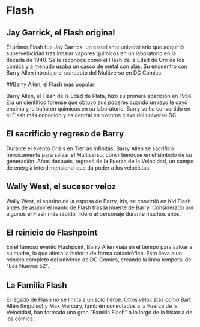 # Flash

## Jay Garrick, el Flash original

El primer Flash fue Jay Garrick, un estudiante universitario que adquirió supervelocidad tras inhalar vapores químicos en un laboratorio en la década de 1940. Se le reconoce como el Flash de la Edad de Oro de los cómics y a menudo usaba un casco de metal con alas. Su encuentro con Barry Allen introdujo el concepto del Multiverso en DC Comics.

##Barry Allen, el Flash más popular

Barry Allen, el Flash de la Edad de Plata, hizo su primera aparición en 1956. Era un científico forense que obtuvo sus poderes cuando un rayo le cayó encima y lo bañó en químicos en su laboratorio. Barry se ha convertido en el Flash más conocido y es central en eventos clave del universo DC.

## El sacrificio y regreso de Barry

Durante el evento Crisis en Tierras Infinitas, Barry Allen se sacrificó heroicamente para salvar el Multiverso, convirtiéndose en el símbolo de su generación. Años después, regresó de la Fuerza de la Velocidad, un campo de energía interdimensional que da poder a los velocistas.

## Wally West, el sucesor veloz

Wally West, el sobrino de la esposa de Barry, Iris, se convirtió en Kid Flash antes de asumir el manto de Flash tras la muerte de Barry. Considerado por algunos el Flash más rápido, lideró al personaje durante muchos años.

## El reinicio de Flashpoint

En el famoso evento Flashpoint, Barry Allen viaja en el tiempo para salvar a su madre, lo que altera la historia de forma catastrófica. Esto lleva a un reinicio completo del universo de DC Comics, creando la línea temporal de "Los Nuevos 52".

## La Familia Flash

El legado de Flash no se limita a un solo héroe. Otros velocistas como Bart Allen (Impulso) y Max Mercury, también conectados a la Fuerza de la Velocidad, han formado una gran "Familia Flash" a lo largo de la historia de los cómics.
